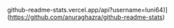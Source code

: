 github-readme-stats.vercel.app/api?username=luni64)](https://github.com/anuraghazra/github-readme-stats)
